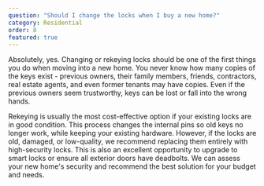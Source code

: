 ```yaml
---
question: "Should I change the locks when I buy a new home?"
category: Residential
order: 8
featured: true
---
```


Absolutely, yes. Changing or rekeying locks should be one of the first things you do when moving into a new home. You never know how many copies of the keys exist - previous owners, their family members, friends, contractors, real estate agents, and even former tenants may have copies. Even if the previous owners seem trustworthy, keys can be lost or fall into the wrong hands.

Rekeying is usually the most cost-effective option if your existing locks are in good condition. This process changes the internal pins so old keys no longer work, while keeping your existing hardware. However, if the locks are old, damaged, or low-quality, we recommend replacing them entirely with high-security locks. This is also an excellent opportunity to upgrade to smart locks or ensure all exterior doors have deadbolts. We can assess your new home's security and recommend the best solution for your budget and needs.
